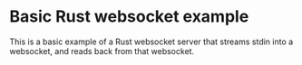 # Basic Rust websocket example

This is a basic example of a Rust websocket server that streams stdin into a websocket, and reads back from that websocket.